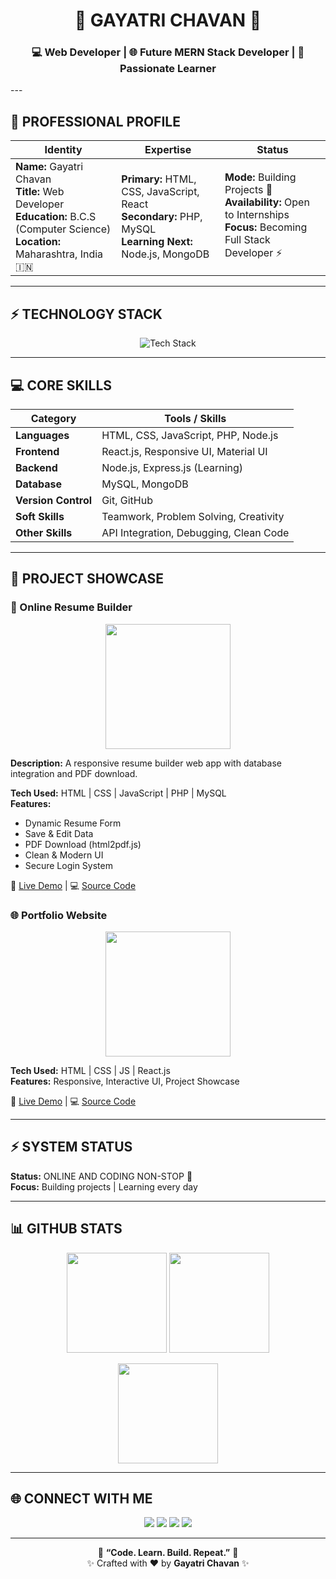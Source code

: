 <h1 align="center">🌸 GAYATRI CHAVAN 🌸</h1>
<h3 align="center">💻 Web Developer | 🌐 Future MERN Stack Developer | 🚀 Passionate Learner</h3>
---

## 👤 PROFESSIONAL PROFILE

| Identity | Expertise | Status |
|----------|----------|-------|
| **Name:** Gayatri Chavan <br> **Title:** Web Developer <br> **Education:** B.C.S (Computer Science) <br> **Location:** Maharashtra, India 🇮🇳 | **Primary:** HTML, CSS, JavaScript, React <br> **Secondary:** PHP, MySQL <br> **Learning Next:** Node.js, MongoDB | **Mode:** Building Projects 💪 <br> **Availability:** Open to Internships <br> **Focus:** Becoming Full Stack Developer ⚡ |

---

## ⚡ TECHNOLOGY STACK

<p align="center">
  <img src="https://skillicons.dev/icons?i=html,css,js,react,nodejs,mongodb,git,github,vscode" alt="Tech Stack" />
</p>

---

## 💻 CORE SKILLS

| Category | Tools / Skills |
|----------|----------------|
| **Languages** | HTML, CSS, JavaScript, PHP, Node.js |
| **Frontend** | React.js, Responsive UI, Material UI |
| **Backend** | Node.js, Express.js (Learning) |
| **Database** | MySQL, MongoDB |
| **Version Control** | Git, GitHub |
| **Soft Skills** | Teamwork, Problem Solving, Creativity |
| **Other Skills** | API Integration, Debugging, Clean Code |

---

## 📱 PROJECT SHOWCASE

### 📝 Online Resume Builder
<p align="center">
  <img src="https://media.giphy.com/media/26AHONQ79FdWZhAI0/giphy.gif" width="200" />
</p>

**Description:** A responsive resume builder web app with database integration and PDF download.

**Tech Used:** HTML | CSS | JavaScript | PHP | MySQL  
**Features:**  
- Dynamic Resume Form  
- Save & Edit Data  
- PDF Download (html2pdf.js)  
- Clean & Modern UI  
- Secure Login System  

🔗 [Live Demo](https://your-portfolio-link.com) | 💻 [Source Code](https://github.com/gayatric052/resume-builder)

### 🌐 Portfolio Website
<p align="center">
  <img src="https://media.giphy.com/media/xT0xeJpnrWC4XWblEk/giphy.gif" width="200" />
</p>

**Tech Used:** HTML | CSS | JS | React.js  
**Features:** Responsive, Interactive UI, Project Showcase  

🔗 [Live Demo](https://your-portfolio-link.com) | 💻 [Source Code](https://github.com/gayatric052/portfolio)

---

## ⚡ SYSTEM STATUS

**Status:** ONLINE AND CODING NON-STOP 🚀  
**Focus:** Building projects | Learning every day  

---

## 📊 GITHUB STATS

<p align="center">
  <img src="https://github-readme-stats.vercel.app/api?username=gayatric052&show_icons=true&theme=radical" height="160"/>
  <img src="https://github-readme-streak-stats.herokuapp.com/?user=gayatric052&theme=radical" height="160"/>
</p>

<p align="center">
  <img src="https://github-readme-stats.vercel.app/api/top-langs/?username=gayatric052&layout=compact&theme=radical" height="160"/>
</p>

---

## 🌐 CONNECT WITH ME

<p align="center">
  <a href="https://linkedin.com/in/gayatric052"><img src="https://img.shields.io/badge/LinkedIn-Connect-blue?style=for-the-badge&logo=linkedin" /></a>
  <a href="mailto:gayatric052@gmail.com"><img src="https://img.shields.io/badge/Gmail-Contact-red?style=for-the-badge&logo=gmail" /></a>
  <a href="https://github.com/gayatric052"><img src="https://img.shields.io/badge/GitHub-Follow-black?style=for-the-badge&logo=github" /></a>
  <a href="https://www.instagram.com/gayatric052"><img src="https://img.shields.io/badge/Instagram-Follow-purple?style=for-the-badge&logo=instagram" /></a>
</p>

---

<p align="center">
💜 <b>“Code. Learn. Build. Repeat.”</b> 💜 <br>✨ Crafted with ❤️ by <b>Gayatri Chavan</b> ✨
</p>

